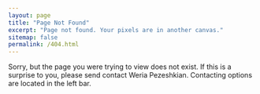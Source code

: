 ```yaml
---
layout: page
title: "Page Not Found"
excerpt: "Page not found. Your pixels are in another canvas."
sitemap: false
permalink: /404.html
---
```


Sorry, but the page you were trying to view does not exist. If this is a surprise to you, please send contact Weria Pezeshkian. Contacting options are located in the left bar.

